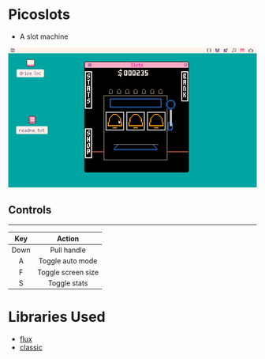 # Picoslots
- A slot machine 

![gameplay](https://github.com/sugarvoid/picoslots/blob/main/gameplay.gif)
<br>

## Controls
--------------- 
|Key| Action|
|:-----:|:-----:|
|Down| Pull handle|
|A|  Toggle auto mode |
|F|    Toggle screen size |
|S|    Toggle stats |

# Libraries  Used
- [flux](https://github.com/rxi/flux)
- [classic](https://github.com/Sheepolution/classic)